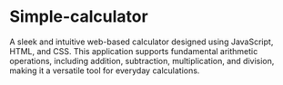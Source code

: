 # Simple-calculator
A sleek and intuitive web-based calculator designed using JavaScript, HTML, and CSS. This application supports fundamental arithmetic operations, including addition, subtraction, multiplication, and division, making it a versatile tool for everyday calculations.
